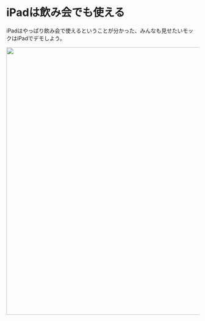 # iPadは飲み会でも使える

iPadはやっぱり飲み会で使えるということが分かった、みんなも見せたいモックはiPadでデモしよう。

<a href="http://dl.dropbox.com/u/11475683/screen/tasks2.png" target="_blank"><img src="http://dl.dropbox.com/u/11475683/screen/tasks2.png" width="700"></a>
